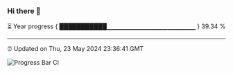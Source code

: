 ### Hi there 👋

⏳ Year progress { ███████████▁▁▁▁▁▁▁▁▁▁▁▁▁▁▁▁▁▁▁ } 39.34 %

---

⏰ Updated on Thu, 23 May 2024 23:36:41 GMT

![Progress Bar CI](https://github.com/IshwaranRudhara/GIT-ACTION/workflows/Progress%20Bar%20CI/badge.svg)
